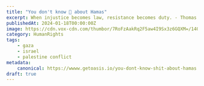 ```yaml
---
title: "You don't know 💩 about Hamas"
excerpt: When injustice becomes law, resistance becomes duty. - Thomas Jefferson
publishedAt: 2024-01-18T00:00:00Z
image: https://cdn.vox-cdn.com/thumbor/7RoFzAakRq2F5aw4I9Sx3z6GQXM=/1400x1050/filters:format(jpeg)/cdn.vox-cdn.com/uploads/chorus_asset/file/24992492/AP427997953922.jpg
category: HumanRights
tags: 
    - gaza
    - israel
    - palestine conflict
metadata:
    canonical: https://wwww.getoasis.io/you-dont-know-shit-about-hamas
draft: true
---
```

